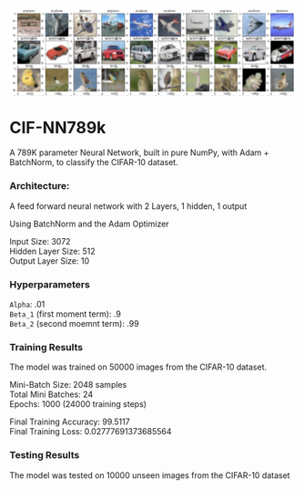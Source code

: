 <img src = 'images/cifar.png' align = 'center'></img>

# CIF-NN789k
A 789K parameter Neural Network, built in pure NumPy, with Adam + BatchNorm, to classify the CIFAR-10 dataset.

### Architecture:

A feed forward neural network with 2 Layers, 1 hidden, 1 output

Using BatchNorm and the Adam Optimizer

Input Size: 3072<br>
Hidden Layer Size: 512<br>
Output Layer Size: 10

### Hyperparameters

`Alpha`: .01<br>
`Beta_1` (first moment term): .9<br>
`Beta_2` (second moemnt term): .99<br>

### Training Results

The model was trained on 50000 images from the CIFAR-10 dataset.

Mini-Batch Size: 2048 samples<br>
Total Mini Batches: 24<br>
Epochs: 1000 (24000 training steps)

Final Training Accuracy: 99.5117<br>
Final Training Loss: 0.02777691373685564

### Testing Results

The model was tested on 10000 unseen images from the CIFAR-10 dataset 
